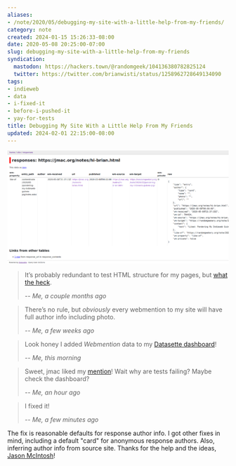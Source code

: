 ```yaml
---
aliases:
- /note/2020/05/debugging-my-site-with-a-little-help-from-my-friends/
category: note
created: 2024-01-15 15:26:33-08:00
date: 2020-05-08 20:25:00-07:00
slug: debugging-my-site-with-a-little-help-from-my-friends
syndication:
  mastodon: https://hackers.town/@randomgeek/104136380782825124
  twitter: https://twitter.com/brianwisti/status/1258962728649134090
tags:
- indieweb
- data
- i-fixed-it
- before-i-pushed-it
- yay-for-tests
title: Debugging My Site With a Little Help From My Friends
updated: 2024-02-01 22:15:00-08:00
---
```


![attachments/img/2020/cover-2020-05-08.png](../../../attachments/img/2020/cover-2020-05-08.png)

 > 
 > It’s probably redundant to test HTML structure for my pages, but [what the heck](../03/passing-tests-is-now-required-to-push.md).
 > 
 > -- <cite>Me, a couple months ago</cite>

 > 
 > There’s no rule, but *obviously* every webmention to my site will have
 > full author info including photo.
 > 
 > -- <cite>Me, a few weeks ago</cite>

 > 
 > Look honey I added *Webmention* data to my [Datasette dashboard](datasette-sure-is-nifty.md)!
 > 
 > -- <cite>Me, this morning</cite>

 > 
 > Sweet, jmac liked my [mention](pondering-my-indieweb-guinea-pig.md)!  Wait why are tests failing? Maybe check
 > the dashboard?
 > 
 > -- <cite>Me, an hour ago</cite>

 > 
 > I fixed it!
 > 
 > -- <cite>Me, a few minutes ago</cite>

The fix is reasonable defaults for response author info. I got other fixes in mind, including a default "card" for anonymous response authors. Also, inferring author info from source site. Thanks for the help and the ideas, [Jason McIntosh](https://jmac.org)!